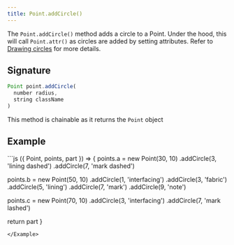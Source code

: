 ```yaml
---
title: Point.addCircle()
---
```


The `Point.addCircle()` method adds a circle to a Point. Under the hood, this
will call `Point.attr()` as circles are added by setting attributes. Refer to
[Drawing circles](/howtos/code/drawing-circles) for more details.

## Signature

```js
Point point.addCircle(
  number radius,
  string className
)
```

<Tip compact>This method is chainable as it returns the `Point` object</Tip>

## Example

<Example caption="Examples of Point.addCircle(), compare this to [Point.setCircle](/reference/api/point/setcircle)">
```js
({ Point, points, part }) => {
  points.a = new Point(30, 10)
    .addCircle(3, 'lining dashed')
    .addCircle(7, 'mark dashed')

  points.b = new Point(50, 10)
    .addCircle(1, 'interfacing')
    .addCircle(3, 'fabric')
    .addCircle(5, 'lining')
    .addCircle(7, 'mark')
    .addCircle(9, 'note')

  points.c = new Point(70, 10)
    .addCircle(3, 'interfacing')
    .addCircle(7, 'mark lashed')

  return part
}
```
</Example>
